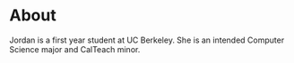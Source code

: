 # About
Jordan is a first year student at UC Berkeley. She is an intended Computer Science major and CalTeach minor.
